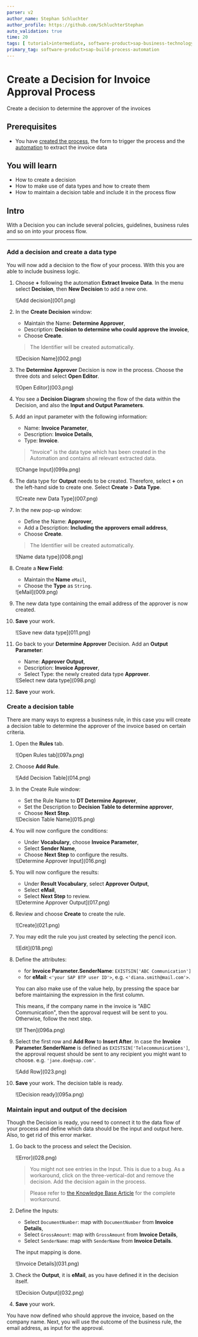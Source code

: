 ```yaml
---
parser: v2
author_name: Stephan Schluchter
author_profile: https://github.com/SchluchterStephan
auto_validation: true
time: 20
tags: [ tutorial>intermediate, software-product>sap-business-technology-platform , tutorial>free-tier]
primary_tag: software-product>sap-build-process-automation
---
```


# Create a Decision for Invoice Approval Process
<!-- description --> Create a decision to determine the approver of the invoices

## Prerequisites
 - You have [created the process](spa-dox-create-process), the form to trigger the process and the [automation](spa-dox-create-automation) to extract the invoice data

## You will learn
  - How to create a decision
  - How to make use of data types and how to create them
  - How to maintain a decision table and include it in the process flow

## Intro
   With a Decision you can include several policies, guidelines, business rules and so on into your process flow.

---

### Add a decision and create a data type


You will now add a decision to the flow of your process. With this you are able to include business logic.

1. Choose **+** following the automation **Extract Invoice Data**. In the menu select **Decision**, then **New Decision** to add a new one.

    <!-- border -->![Add decision](001.png)

2. In the **Create Decision** window:
    - Maintain the Name: **Determine Approver**,
    - Description: **Decision to determine who could approve the invoice**,
    - Choose **Create**.

    > The Identifier will be created automatically.

    <!-- border -->![Decision Name](002.png)

3. The **Determine Approver** Decision is now in the process. Choose the three dots and select **Open Editor**.

    <!-- border -->![Open Editor](003.png)

4. You see a **Decision Diagram** showing the flow of the data within the Decision, and also the **Input and Output Parameters**.

5. Add an input parameter with the following information:
    - Name: **Invoice Parameter**,
    - Description: **Invoice Details**,
    - Type: **Invoice**.

    > "Invoice" is the data type which has been created in the Automation and contains all relevant extracted data.

    <!-- border -->![Change Input](099a.png)

6. The data type for **Output** needs to be created. Therefore, select **+** on the left-hand side to create one. Select **Create** > **Data Type**.

    <!-- border -->![Create new Data Type](007.png)

7. In the new pop-up window:
    - Define the Name: **Approver**,
    - Add a Description: **Including the approvers email address**,
    - Choose **Create**.

    > The Identifier will be created automatically.

    <!-- border -->![Name data type](008.png)

8. Create a **New Field**:
    - Maintain the **Name** `eMail`,
    - Choose the **Type** as `String`.

    <!-- border -->![eMail](009.png)

9. The new data type containing the email address of the approver is now created.

10. **Save** your work.

    <!-- border -->![Save new data type](011.png)

11. Go back to your **Determine Approver** Decision. Add an **Output Parameter**:
    - Name: **Approver Output**,
    - Description: **Invoice Approver**,
    - Select Type: the newly created data type **Approver**.

    <!-- border -->![Select new data type](098.png)

12. **Save** your work.


### Create a decision table


There are many ways to express a business rule, in this case you will create a decision table to determine the approver of the invoice based on certain criteria.

1. Open the **Rules** tab.

    <!-- border -->![Open Rules tab](097a.png)

2. Choose **Add Rule**.

    <!-- border -->![Add Decision Table](014.png)

3. In the Create Rule window:
    - Set the Rule Name to **DT Determine Approver**,
    - Set the Description to **Decision Table to determine approver**,
    - Choose **Next Step**.

    <!-- border -->![Decision Table Name](015.png)

4. You will now configure the conditions:
    - Under **Vocabulary**, choose **Invoice Parameter**,
    - Select **Sender Name**,
    - Choose **Next Step** to configure the results.

    <!-- border -->![Determine Approver Input](016.png)

5. You will now configure the results:
    - Under **Result Vocabulary**, select **Approver Output**,
    - Select **eMail**,
    - Select **Next Step** to review.

    <!-- border -->![Determine Approver Output](017.png)

6. Review and choose **Create** to create the rule.

    <!-- border -->![Create](021.png)

7. You may edit the rule you just created by selecting the pencil icon.

    <!-- border -->![Edit](018.png)

8. Define the attributes:
    - for **Invoice Parameter.SenderName**: `EXISTSIN['ABC Communication']`
    - for **eMail**: `<'your SAP BTP user ID'>`, e.g. `<'diana.smith@mail.com'>`.

    You can also make use of the value help, by pressing the space bar before maintaining the expression in the first column.

    This means, if the company name in the invoice is "ABC Communication", then the approval request will be sent to you. Otherwise, follow the next step.

    <!-- border -->![If Then](096a.png)

9. Select the first row and **Add Row** to **Insert After**. In case the **Invoice Parameter.SenderName** is defined as `EXISTSIN['Telecommunications']`, the approval request should be sent to any recipient you might want to choose. e.g. `'jane.doe@sap.com'`.

    <!-- border -->![Add Row](023.png)

10. **Save** your work. The decision table is ready.

    <!-- border -->![Decision ready](095a.png)



### Maintain input and output of the decision


Though the Decision is ready, you need to connect it to the data flow of your process and define which data should be the input and output here. Also, to get rid of this error marker.

1. Go back to the process and select the Decision.

    <!-- border -->![Error](028.png)

    > You might not see entries in the Input. This is due to a bug. As a workaround, click on the three-vertical-dot and remove the decision. Add the decision again in the process.

    > Please refer to [the Knowledge Base Article](https://launchpad.support.sap.com/#/notes/3207153) for the complete workaround.

2. Define the Inputs:
    - Select `DocumentNumber`: map with `DocumentNumber` from **Invoice Details**,
    - Select `GrossAmount`: map with `GrossAmount` from **Invoice Details**,
    - Select `SenderName`: map with `SenderName` from **Invoice Details**.

    The input mapping is done.

    <!-- border -->![Invoice Details](031.png)

3. Check the **Output**, it is **eMail**, as you have defined it in the decision itself.

    <!-- border -->![Decision Output](032.png)

4. **Save** your work.

You have now defined who should approve the invoice, based on the company name. Next, you will use the outcome of the business rule, the email address, as input for the approval.
